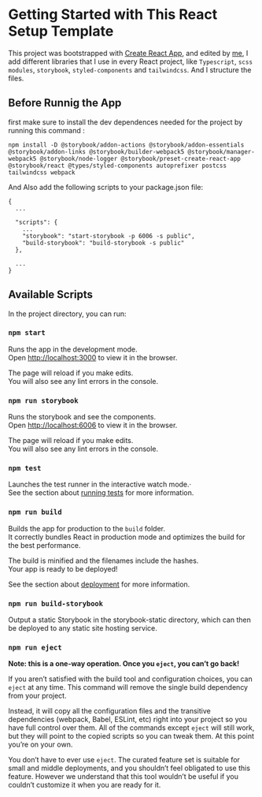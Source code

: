 # Getting Started with This React Setup Template

This project was bootstrapped with [Create React App](https://github.com/facebook/create-react-app), and edited by [me](https://www.linkedin.com/in/yasser-belatreche-6b450620a/), I add different libraries that I use in every React project, like `Typescript`, `scss modules`, `storybook`, `styled-components` and `tailwindcss`. And I structure the files.

## Before Runnig the App

first make sure to install the dev dependences needed for the project by running this command :

```
npm install -D @storybook/addon-actions @storybook/addon-essentials @storybook/addon-links @storybook/builder-webpack5 @storybook/manager-webpack5 @storybook/node-logger @storybook/preset-create-react-app @storybook/react @types/styled-components autoprefixer postcss tailwindcss webpack
```

And Also add the following scripts to your package.json file:

```
{
  ...

  "scripts": {
    ...
    "storybook": "start-storybook -p 6006 -s public",
    "build-storybook": "build-storybook -s public"
  },

  ...
}
```

## Available Scripts

In the project directory, you can run:

### `npm start`

Runs the app in the development mode.\
Open [http://localhost:3000](http://localhost:3000) to view it in the browser.

The page will reload if you make edits.\
You will also see any lint errors in the console.

### `npm run storybook`

Runs the storybook and see the components.\
Open [http://localhost:6006](http://localhost:6006) to view it in the browser.

The page will reload if you make edits.\
You will also see any lint errors in the console.

### `npm test`

Launches the test runner in the interactive watch mode.·\
See the section about [running tests](https://facebook.github.io/create-react-app/docs/running-tests) for more information.

### `npm run build`

Builds the app for production to the `build` folder.\
It correctly bundles React in production mode and optimizes the build for the best performance.

The build is minified and the filenames include the hashes.\
Your app is ready to be deployed!

See the section about [deployment](https://facebook.github.io/create-react-app/docs/deployment) for more information.

### `npm run build-storybook`

Output a static Storybook in the storybook-static directory, which can then be deployed to any static site hosting service.

### `npm run eject`

**Note: this is a one-way operation. Once you `eject`, you can’t go back!**

If you aren’t satisfied with the build tool and configuration choices, you can `eject` at any time. This command will remove the single build dependency from your project.

Instead, it will copy all the configuration files and the transitive dependencies (webpack, Babel, ESLint, etc) right into your project so you have full control over them. All of the commands except `eject` will still work, but they will point to the copied scripts so you can tweak them. At this point you’re on your own.

You don’t have to ever use `eject`. The curated feature set is suitable for small and middle deployments, and you shouldn’t feel obligated to use this feature. However we understand that this tool wouldn’t be useful if you couldn’t customize it when you are ready for it.
